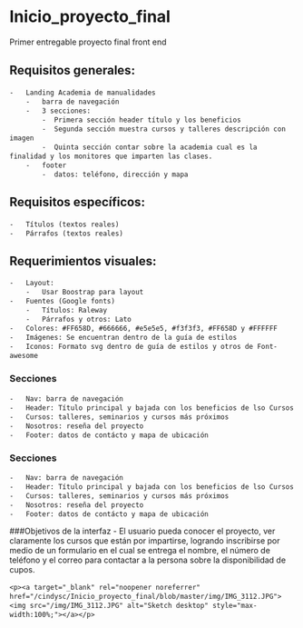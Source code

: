 # Inicio_proyecto_final
Primer entregable proyecto final front end

## Requisitos generales:
    -   Landing Academia de manualidades
        -   barra de navegación
        -   3 secciones:
            -  Primera sección header título y los beneficios
        	-  Segunda sección muestra cursos y talleres descripción con imagen
            -  Quinta sección contar sobre la academia cual es la finalidad y los monitores que imparten las clases.
        -   footer
            -  datos: teléfono, dirección y mapa

## Requisitos específicos:
    -   Títulos (textos reales)
    -   Párrafos (textos reales)

## Requerimientos visuales:
    -   Layout:
        -   Usar Boostrap para layout
    -   Fuentes (Google fonts)
        -   Títulos: Raleway
        -   Párrafos y otros: Lato
    -   Colores: #FF658D, #666666, #e5e5e5, #f3f3f3, #FF658D y #FFFFFF
    -   Imágenes: Se encuentran dentro de la guía de estilos
    -   Iconos: Formato svg dentro de guía de estilos y otros de Font-awesome

### Secciones
    -   Nav: barra de navegación
    -   Header: Título principal y bajada con los beneficios de lso Cursos
    -   Cursos: talleres, seminarios y cursos más próximos
    -   Nosotros: reseña del proyecto
    -   Footer: datos de contácto y mapa de ubicación

### Secciones
    -   Nav: barra de navegación
    -   Header: Título principal y bajada con los beneficios de lso Cursos
    -   Cursos: talleres, seminarios y cursos más próximos
    -   Nosotros: reseña del proyecto
    -   Footer: datos de contácto y mapa de ubicación

###Objetivos de la interfaz
    -   El usuario pueda conocer el proyecto, ver claramente los cursos que están por impartirse, logrando inscribirse por medio de un formulario en el cual se entrega el nombre, el número de teléfono y el correo para contactar a la persona sobre la disponibilidad de cupos.

    <p><a target="_blank" rel="noopener noreferrer" href="/cindysc/Inicio_proyecto_final/blob/master/img/IMG_3112.JPG"><img src="/img/IMG_3112.JPG" alt="Sketch desktop" style="max-width:100%;"></a></p>

